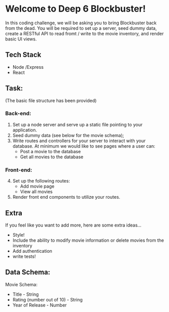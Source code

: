 # Welcome to Deep 6 Blockbuster!

In this coding challenge, we will be asking you to bring Blockbuster back from the dead. You will be required to set up a server, seed dummy data, create a RESTful API to read fromt / write to the movie inventory, and render basic UI views.

## Tech Stack
* Node /Express
* React

## Task:
(The basic file structure has been provided)
### Back-end:
1. Set up a node server and serve up a static file pointing to your application.
2. Seed dummy data (see below for the movie schema);
3. Write routes and controllers for your server to interact with your database. At minimum we would like to see pages where a user can:
    * Post a movie to the database
    * Get all movies to the database
### Front-end:
4. Set up the following routes:
    * Add movie page
    * View all movies
5. Render front end components to utilize your routes.

## Extra
If you feel like you want to add more, here are some extra ideas...
* Style!
* Include the ability to modify movie information or delete movies from the inventory
* Add authentication
* write tests!

## Data Schema:
Movie Schema:
* Title - String
* Rating (number out of 10) - String
* Year of Release - Number